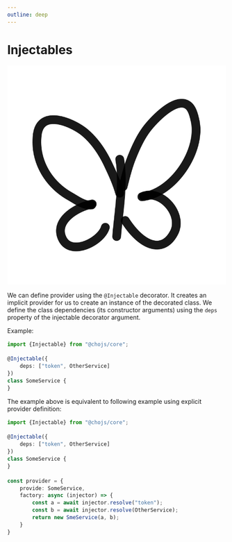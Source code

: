 ```yaml
---
outline: deep
---
```


# Injectables

<img class="choko-end" src="../public/cho.svg">

We can define provider using the `@Injectable` decorator. It creates an implicit provider for us to create an instance
of the decorated class. We define the class dependencies (its constructor arguments) using the `deps` property of the
injectable decorator argument.

Example:

```ts
import {Injectable} from "@chojs/core";

@Injectable({
    deps: ["token", OtherService]
})
class SomeService {
}


```

The example above is equivalent to following example using explicit provider definition:

```ts
import {Injectable} from "@chojs/core";

@Injectable({
    deps: ["token", OtherService]
})
class SomeService {
}

const provider = {
    provide: SomeService,
    factory: async (injector) => {
        const a = await injector.resolve("token");
        const b = await injector.resolve(OtherService);
        return new SmeService(a, b);
    }
}

```
